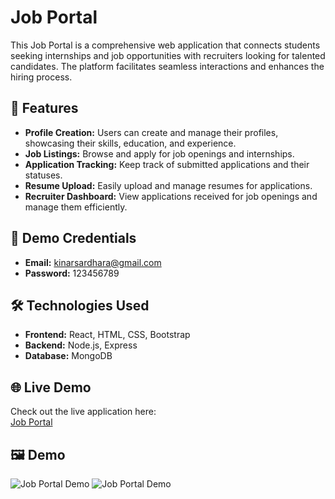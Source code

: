 # Job Portal

This Job Portal is a comprehensive web application that connects students seeking internships and job opportunities with recruiters looking for talented candidates. The platform facilitates seamless interactions and enhances the hiring process.

## 🚀 Features

- **Profile Creation:** Users can create and manage their profiles, showcasing their skills, education, and experience.
- **Job Listings:** Browse and apply for job openings and internships.
- **Application Tracking:** Keep track of submitted applications and their statuses.
- **Resume Upload:** Easily upload and manage resumes for applications.
- **Recruiter Dashboard:** View applications received for job openings and manage them efficiently.

## 🧪 Demo Credentials

- **Email:** kinarsardhara@gmail.com
- **Password:** 123456789

## 🛠️ Technologies Used
- **Frontend:** React, HTML, CSS, Bootstrap
- **Backend:** Node.js, Express
- **Database:** MongoDB

## 🌐 Live Demo
Check out the live application here:  
[Job Portal](job-pportal.netlify.app)  

## 🖼️ Demo

![Job Portal Demo](https://res.cloudinary.com/dnhf2dbis/image/upload/v1724773185/Screenshot_2024-08-04_142612_lm8oqs.png)
![Job Portal Demo](https://res.cloudinary.com/dnhf2dbis/image/upload/v1730045216/Screenshot_2024-10-28_213712_do9ewb.png)
